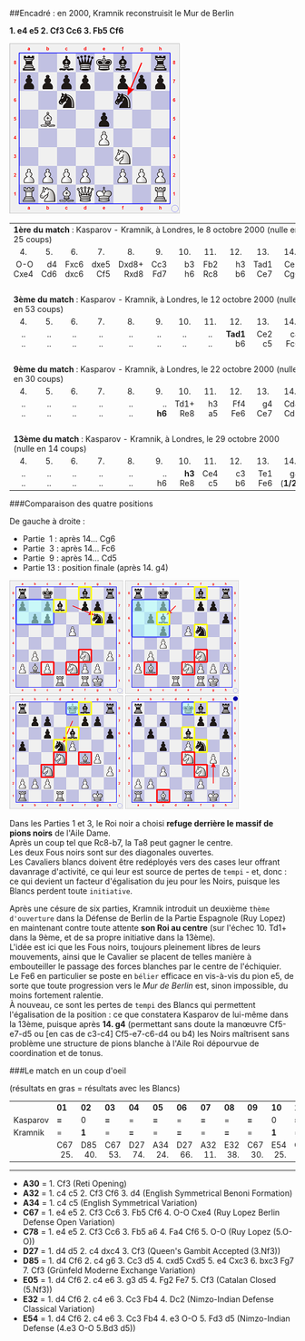 ##Encadré : en 2000, Kramnik reconstruisit le Mur de Berlin

**1. e4 e5 2. Cf3 Cc6 3. Fb5 Cf6**

![](Berlin_Wall.png)


<table>
<tr>
<td colspan="11"><b>1ère du match</b> : Kasparov - Kramnik, à Londres, le 8 octobre 2000 (nulle en 25 coups)</td>
</tr>
<tr align="center">
<td>4.</td>
<td>5.</td>
<td>6.</td>
<td>7.</td>
<td>8.</td>
<td>9.</td>
<td>10.</td>
<td>11.</td>
<td>12.</td>
<td>13.</td>
<td>14.</td>
</tr>
<tr align="right">
<td>O-O<br>Cxe4</td>
<td>d4<br>Cd6</td>
<td>Fxc6<br>dxc6</td>
<td>dxe5<br>Cf5</td>
<td>Dxd8+<br>Rxd8</td>
<td>Cc3<br>Fd7</td>
<td>b3<br>h6</td>
<td>Fb2<br>Rc8</td>
<td>h3<br>b6</td>
<td>Tad1<br>Ce7</td>
<td>Ce2<br>Cg6</td>
</tr>
<tr>
<td colspan="11">&nbsp;</td>
</tr>
<tr>
<td colspan="11"><b>3ème du match</b> : Kasparov - Kramnik, à Londres, le 12 octobre 2000 (nulle en 53 coups)</td>
</tr>
<tr align="center">
<td>4.</td>
<td>5.</td>
<td>6.</td>
<td>7.</td>
<td>8.</td>
<td>9.</td>
<td>10.</td>
<td>11.</td>
<td>12.</td>
<td>13.</td>
<td>14.</td>
</tr>
<tr align="right">
<td align="center">..<br>..</td>
<td align="center">..<br>..</td>
<td align="center">..<br>..</td>
<td align="center">..<br>..</td>
<td align="center">..<br>..</td>
<td align="center">..<br>..</td>
<td align="center">..<br>..</td>
<td align="center">..<br>..</td>
<td><b>Tad1</b><br>b6</td>
<td>Ce2<br>c5</td>
<td>c4<br>Fc6</td>
</tr>
<tr>
<td colspan="11">&nbsp;</td>
</tr>
<tr>
<td colspan="11"><b>9ème du match</b> : Kasparov - Kramnik, à Londres, le 22 octobre 2000 (nulle en 30 coups)</td>
</tr>
<tr align="center">
<td>4.</td>
<td>5.</td>
<td>6.</td>
<td>7.</td>
<td>8.</td>
<td>9.</td>
<td>10.</td>
<td>11.</td>
<td>12.</td>
<td>13.</td>
<td>14.</td>
</tr>
<tr align="right">
<td align="center">..<br>..</td>
<td align="center">..<br>..</td>
<td align="center">..<br>..</td>
<td align="center">..<br>..</td>
<td align="center">..<br>..</td>
<td>..<br><b>h6</b></td>
<td>Td1+<br>Re8</td>
<td>h3<br>a5</td>
<td>Ff4<br>Fe6</td>
<td>g4<br>Ce7</td>
<td>Cd4<br>Cd5</td>
</tr>
<tr>
<td colspan="11">&nbsp;</td>
</tr>
<tr>
<td colspan="11"><b>13ème du match</b> : Kasparov - Kramnik, à Londres, le 29 octobre 2000 (nulle en 14 coups)</td>
</tr>
<tr align="center">
<td>4.</td>
<td>5.</td>
<td>6.</td>
<td>7.</td>
<td>8.</td>
<td>9.</td>
<td>10.</td>
<td>11.</td>
<td>12.</td>
<td>13.</td>
<td>14.</td>
</tr>
<tr align="right">
<td align="center">..<br>..</td>
<td align="center">..<br>..</td>
<td align="center">..<br>..</td>
<td align="center">..<br>..</td>
<td align="center">..<br>..</td>
<td>..<br>h6</td>
<td><b>h3</b><br>Re8</td>
<td>Ce4<br>c5</td>
<td>c3<br>b6</td>
<td>Te1<br>Fe6</td>
<td>g4<br>(<b>1/2</b>)</td>
</tr>
</table>

###Comparaison des quatre positions

De gauche à droite :  

* Partie &nbsp;1 : après 14... Cg6
* Partie &nbsp;3 : après 14... Fc6
* Partie &nbsp;9 : après 14... Cd5
* Partie 13 : position finale (après 14. g4)

![](Berlin_Wall_G01.png) ![](Berlin_Wall_G03.png) ![](Berlin_Wall_G09.png) ![](Berlin_Wall_G13.png)

Dans les Parties 1 et 3, le Roi noir a choisi **refuge derrière le massif de pions noirs** de l'Aile Dame.  
Après un coup tel que Rc8-b7, la Ta8 peut gagner le centre.  
Les deux Fous noirs sont sur des diagonales ouvertes.  
Les Cavaliers blancs doivent être redéployés vers des cases leur offrant davanrage d'activité, ce qui leur est source de pertes de `tempi` - et, donc : ce qui devient un facteur d'égalisation du jeu pour les Noirs, puisque les Blancs perdent toute `initiative`. 

Après une césure de six parties, Kramnik introduit un deuxième `thème d'ouverture` dans la Défense de Berlin de la Partie Espagnole (Ruy Lopez) en maintenant contre toute attente **son Roi au centre** (sur l'échec 10. Td1+ dans la 9ème, et de sa propre initiative dans la 13ème).  
L'idée est ici que les Fous noirs, toujours pleinement libres de leurs mouvements, ainsi que le Cavalier se placent de telles manière à embouteiller le passage des forces blanches par le centre de l'échiquier.  
Le Fe6 en particulier se poste en `bélier` efficace en vis-à-vis du pion e5, de sorte que toute progression vers le *Mur de Berlin* est, sinon impossible, du moins fortement ralentie.  
&Agrave; nouveau, ce sont les pertes de `tempi` des Blancs qui permettent l'égalisation de la position : ce que constatera Kasparov de lui-même dans la 13ème, puisque après **14. g4** (permettant sans doute la man&oelig;uvre Cf5-e7-d5 ou [en cas de c3-c4] Cf5-e7-c6-d4 ou b4) les Noirs maîtrisent sans problème une structure de pions blanche à l'Aile Roi dépourvue de coordination et de tonus.

###Le match en un coup d'oeil

(résultats en gras = résultats avec les Blancs)

<table align="center">
<tr>
<td>&nbsp;</td>
<td><b>01</b></td>
<td><b>02</b></td>
<td><b>03</b></td>
<td><b>04</b></td>
<td><b>05</b></td>
<td><b>06</b></td>
<td><b>07</b></td>
<td><b>08</b></td>
<td><b>09</b></td>
<td><b>10</b></td>
<td><b>11</b></td>
<td><b>12</b></td>
<td><b>13</b></td>
<td><b>14</b></td>
<td><b>15</b></td>
<td>&nbsp;</td>
</tr>
<tr>
<td>Kasparov</td>
<td><b>=</b></td>
<td>0</td>
<td><b>=</b></td>
<td>=</td>
<td><b>=</b></td>
<td>=</td>
<td><b>=</b></td>
<td>=</td>
<td><b>=</b></td>
<td>0</td>
<td><b>=</b></td>
<td>=</td>
<td><b>=</b></td>
<td>=</td>
<td><b>=</b></td>
<td><b>6,5</b></td>
</tr>
<tr>
<td>Kramnik</td>
<td>=</td>
<td><b>1</b></td>
<td>=</td>
<td><b>=</b></td>
<td>=</td>
<td><b>=</b></td>
<td>=</td>
<td><b>=</b></td>
<td>=</td>
<td><b>1</b></td>
<td>=</td>
<td><b>=</b></td>
<td>=</td>
<td><b>=</b></td>
<td>=</td>
<td><b>8,5</b></td>
</tr>
<tr align="right">
<td>&nbsp;</td>
<td>C67<br>25.</td>
<td>D85<br>40.</td>
<td>C67<br>53.</td>
<td>D27<br>74.</td>
<td>A34<br>24.</td>
<td>D27<br>66.</td>
<td>A32<br>11.</td>
<td>E32<br>38.</td>
<td>C67<br>30.</td>
<td>E54<br>25.</td>
<td>C78<br>41.</td>
<td>E55<br>33.</td>
<td>C67<br>14.</td>
<td>A30<br>57.</td>
<td>E05<br>38.</td>
<td>&nbsp;</td>
</tr>
</table>

-----

* **A30** = 1. Cf3 (Reti Opening)
* **A32** = 1. c4 c5 2. Cf3 Cf6 3. d4 (English Symmetrical Benoni Formation)
* **A34** = 1. c4 c5 (English Symmetrical Variation)
* **C67** = 1. e4 e5 2. Cf3 Cc6 3. Fb5 Cf6 4. O-O Cxe4 (Ruy Lopez Berlin Defense Open Variation)
* **C78** = 1. e4 e5 2. Cf3 Cc6 3. Fb5 a6 4. Fa4 Cf6 5. O-O (Ruy Lopez (5.O-O))
* **D27** = 1. d4 d5 2. c4 dxc4 3. Cf3 (Queen's Gambit Accepted (3.Nf3))
* **D85** = 1. d4 Cf6 2. c4 g6 3. Cc3 d5 4. cxd5 Cxd5 5. e4 Cxc3 6. bxc3 Fg7 7. Cf3 (Grünfeld Moderne Exchange Variation)
* **E05** = 1. d4 Cf6 2. c4 e6 3. g3 d5 4. Fg2 Fe7 5. Cf3 (Catalan Closed (5.Nf3))
* **E32** = 1. d4 Cf6 2. c4 e6 3. Cc3 Fb4 4. Dc2 (Nimzo-Indian Defense Classical Variation)
* **E54** = 1. d4 Cf6 2. c4 e6 3. Cc3 Fb4 4. e3 O-O 5. Fd3 d5 (Nimzo-Indian Defense (4.e3 O-O 5.Bd3 d5))
